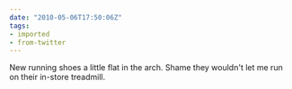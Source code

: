 ```yaml
---
date: "2010-05-06T17:50:06Z"
tags:
- imported
- from-twitter
---
```

New running shoes a little flat in the arch. Shame they wouldn't let me run on their in-store treadmill.
